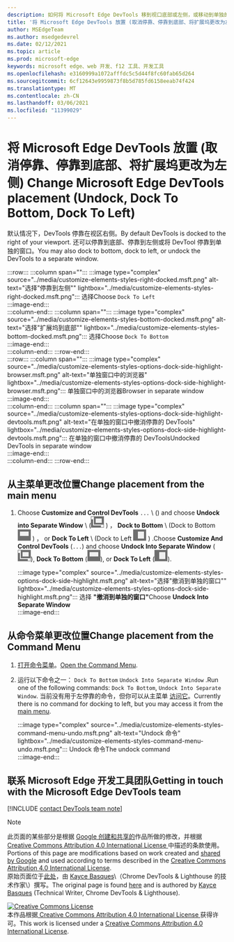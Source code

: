 ```yaml
---
description: 如何将 Microsoft Edge DevTools 移到视口底部或左侧，或移动到单独的窗口。
title: '将 Microsoft Edge DevTools 放置 (取消停靠、停靠到底部、将扩展坞更改为左侧) '
author: MSEdgeTeam
ms.author: msedgedevrel
ms.date: 02/12/2021
ms.topic: article
ms.prod: microsoft-edge
keywords: microsoft edge、web 开发、f12 工具、开发工具
ms.openlocfilehash: e3160999a1072afffdc5c5d44f8fc60fab65d264
ms.sourcegitcommit: 6cf12643e9959873f8b5d785fd6158eeab74f424
ms.translationtype: MT
ms.contentlocale: zh-CN
ms.lasthandoff: 03/06/2021
ms.locfileid: "11399029"
---
```

<!-- Copyright Kayce Basques 

   Licensed under the Apache License, Version 2.0 (the "License");
   you may not use this file except in compliance with the License.
   You may obtain a copy of the License at

       https://www.apache.org/licenses/LICENSE-2.0

   Unless required by applicable law or agreed to in writing, software
   distributed under the License is distributed on an "AS IS" BASIS,
   WITHOUT WARRANTIES OR CONDITIONS OF ANY KIND, either express or implied.
   See the License for the specific language governing permissions and
   limitations under the License.  -->

# <a name="change-microsoft-edge-devtools-placement-undock-dock-to-bottom-dock-to-left"></a><span data-ttu-id="438c3-104">将 Microsoft Edge DevTools 放置 (取消停靠、停靠到底部、将扩展坞更改为左侧) </span><span class="sxs-lookup"><span data-stu-id="438c3-104">Change Microsoft Edge DevTools placement (Undock, Dock To Bottom, Dock To Left)</span></span>  

<span data-ttu-id="438c3-105">默认情况下，DevTools 停靠在视区右侧。</span><span class="sxs-lookup"><span data-stu-id="438c3-105">By default DevTools is docked to the right of your viewport.</span></span>  <span data-ttu-id="438c3-106">还可以停靠到底部、停靠到左侧或将 DevTool 停靠到单独的窗口。</span><span class="sxs-lookup"><span data-stu-id="438c3-106">You may also dock to bottom, dock to left, or undock the DevTools to a separate window.</span></span>  

:::row:::
   :::column span="":::
      :::image type="complex" source="../media/customize-elements-styles-right-docked.msft.png" alt-text="选择"停靠到左侧"" lightbox="../media/customize-elements-styles-right-docked.msft.png":::
         <span data-ttu-id="438c3-108">选择</span><span class="sxs-lookup"><span data-stu-id="438c3-108">Choose</span></span> `Dock To Left`  
      :::image-end:::  
   :::column-end:::
   :::column span="":::
      :::image type="complex" source="../media/customize-elements-styles-bottom-docked.msft.png" alt-text="选择"扩展坞到底部"" lightbox="../media/customize-elements-styles-bottom-docked.msft.png":::
         <span data-ttu-id="438c3-110">选择</span><span class="sxs-lookup"><span data-stu-id="438c3-110">Choose</span></span> `Dock To Bottom`  
      :::image-end:::  
   :::column-end:::
:::row-end:::  
:::row:::
   :::column span="":::
      :::image type="complex" source="../media/customize-elements-styles-options-dock-side-highlight-browser.msft.png" alt-text="单独窗口中的浏览器" lightbox="../media/customize-elements-styles-options-dock-side-highlight-browser.msft.png":::
         <span data-ttu-id="438c3-112">单独窗口中的浏览器</span><span class="sxs-lookup"><span data-stu-id="438c3-112">Browser in separate window</span></span>  
      :::image-end:::  
   :::column-end:::
   :::column span="":::
      :::image type="complex" source="../media/customize-elements-styles-options-dock-side-highlight-devtools.msft.png" alt-text="在单独的窗口中撤消停靠的 DevTools" lightbox="../media/customize-elements-styles-options-dock-side-highlight-devtools.msft.png":::
         <span data-ttu-id="438c3-114">在单独的窗口中撤消停靠的 DevTools</span><span class="sxs-lookup"><span data-stu-id="438c3-114">Undocked DevTools in separate window</span></span>  
      :::image-end:::  
   :::column-end:::
:::row-end:::  

## <a name="change-placement-from-the-main-menu"></a><span data-ttu-id="438c3-115">从主菜单更改位置</span><span class="sxs-lookup"><span data-stu-id="438c3-115">Change placement from the main menu</span></span>  

1.  <span data-ttu-id="438c3-116">Choose **Customize and Control DevTools** `...` \ (\) and choose **Undock into Separate Window** \ (![ Undock ][ImageUndockIcon] \) ， **Dock to Bottom** \ (Dock to Bottom ![ ][ImageBottomIcon] \) ， or **Dock To Left** \ (Dock to Left ![ ][ImageLeftIcon] \) .</span><span class="sxs-lookup"><span data-stu-id="438c3-116">Choose **Customize And Control DevTools** \(`...`\) and choose **Undock Into Separate Window** \(![Undock][ImageUndockIcon]\), **Dock To Bottom** \(![Dock To Bottom][ImageBottomIcon]\), or **Dock To Left** \(![Dock To Left][ImageLeftIcon]\).</span></span>  
    
    :::image type="complex" source="../media/customize-elements-styles-options-dock-side-highlight.msft.png" alt-text="选择"撤消到单独的窗口"" lightbox="../media/customize-elements-styles-options-dock-side-highlight.msft.png":::
       <span data-ttu-id="438c3-118">选择 **"撤消到单独的窗口"**</span><span class="sxs-lookup"><span data-stu-id="438c3-118">Choose **Undock Into Separate Window**</span></span>  
    :::image-end:::  
    
## <a name="change-placement-from-the-command-menu"></a><span data-ttu-id="438c3-119">从命令菜单更改位置</span><span class="sxs-lookup"><span data-stu-id="438c3-119">Change placement from the Command Menu</span></span>  

1.  <span data-ttu-id="438c3-120">[打开命令菜单][DevtoolsCommandMenu]。</span><span class="sxs-lookup"><span data-stu-id="438c3-120">[Open the Command Menu][DevtoolsCommandMenu].</span></span>  
1.  <span data-ttu-id="438c3-121">运行以下命令之一： `Dock To Bottom` `Undock Into Separate Window` .</span><span class="sxs-lookup"><span data-stu-id="438c3-121">Run one of the following commands: `Dock To Bottom`, `Undock Into Separate Window`.</span></span>  <span data-ttu-id="438c3-122">当前没有用于左停靠的命令，但你可以从主菜单 [访问它](#change-placement-from-the-main-menu)。</span><span class="sxs-lookup"><span data-stu-id="438c3-122">Currently there is no command for docking to left, but you may access it from the [main menu](#change-placement-from-the-main-menu).</span></span>  
    
    :::image type="complex" source="../media/customize-elements-styles-command-menu-undo.msft.png" alt-text="Undock 命令" lightbox="../media/customize-elements-styles-command-menu-undo.msft.png":::
       <span data-ttu-id="438c3-124">Undock 命令</span><span class="sxs-lookup"><span data-stu-id="438c3-124">The undock command</span></span>  
    :::image-end:::  
    
## <a name="getting-in-touch-with-the-microsoft-edge-devtools-team"></a><span data-ttu-id="438c3-125">联系 Microsoft Edge 开发工具团队</span><span class="sxs-lookup"><span data-stu-id="438c3-125">Getting in touch with the Microsoft Edge DevTools team</span></span>  

[!INCLUDE [contact DevTools team note](../includes/contact-devtools-team-note.md)]  

<!-- image links -->  

[ImageUndockIcon]: ../media/undock-icon.msft.png  
[ImageBottomIcon]: ../media/bottom-icon.msft.png  
[ImageLeftIcon]: ../media/left-icon.msft.png  

<!-- links -->  

[DevtoolsCommandMenu]: ../command-menu/index.md "使用 Microsoft Edge DevTools 命令菜单运行命令|Microsoft Docs"  

> [!NOTE]
> <span data-ttu-id="438c3-127">此页面的某些部分是根据 [Google 创建和共享的][GoogleSitePolicies]作品所做的修改，并根据[ Creative Commons Attribution 4.0 International License ][CCA4IL]中描述的条款使用。</span><span class="sxs-lookup"><span data-stu-id="438c3-127">Portions of this page are modifications based on work created and [shared by Google][GoogleSitePolicies] and used according to terms described in the [Creative Commons Attribution 4.0 International License][CCA4IL].</span></span>  
> <span data-ttu-id="438c3-128">原始页面位于[此处](https://developers.google.com/web/tools/chrome-devtools/customize/placement)，由 [Kayce Basques][KayceBasques]\（Chrome DevTools \& Lighthouse 的技术作家\）撰写。</span><span class="sxs-lookup"><span data-stu-id="438c3-128">The original page is found [here](https://developers.google.com/web/tools/chrome-devtools/customize/placement) and is authored by [Kayce Basques][KayceBasques] \(Technical Writer, Chrome DevTools \& Lighthouse\).</span></span>  

[![Creative Commons License][CCby4Image]][CCA4IL]  
<span data-ttu-id="438c3-130">本作品根据[ Creative Commons Attribution 4.0 International License ][CCA4IL]获得许可。</span><span class="sxs-lookup"><span data-stu-id="438c3-130">This work is licensed under a [Creative Commons Attribution 4.0 International License][CCA4IL].</span></span>  

[CCA4IL]: https://creativecommons.org/licenses/by/4.0  
[CCby4Image]: https://i.creativecommons.org/l/by/4.0/88x31.png  
[GoogleSitePolicies]: https://developers.google.com/terms/site-policies  
[KayceBasques]: https://developers.google.com/web/resources/contributors/kaycebasques  
